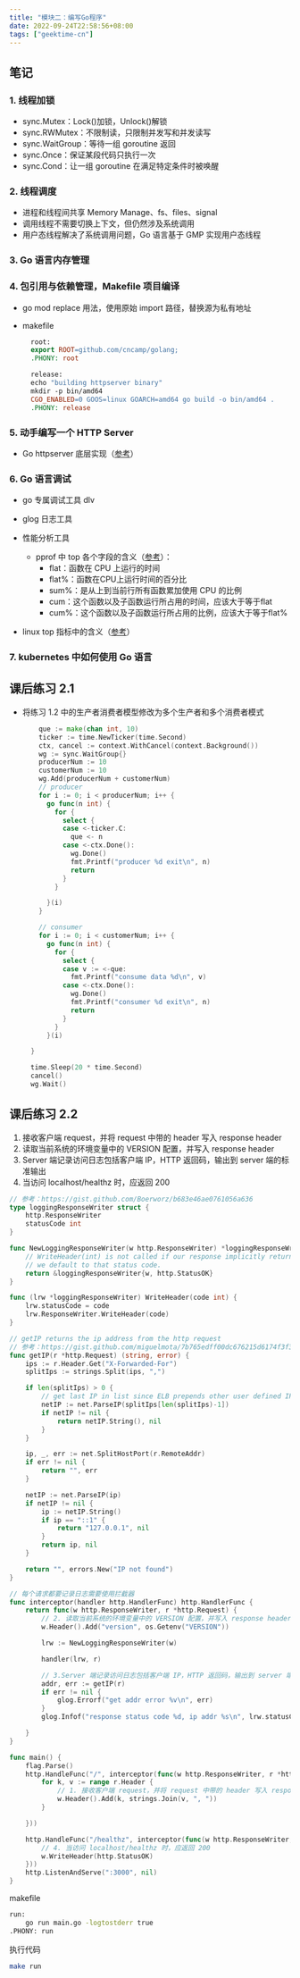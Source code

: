 ```yaml
---
title: "模块二：编写Go程序"
date: 2022-09-24T22:58:56+08:00
tags: ["geektime-cn"]
---
```


## 笔记

### 1. 线程加锁

- sync.Mutex：Lock()加锁，Unlock()解锁
- sync.RWMutex：不限制读，只限制并发写和并发读写
- sync.WaitGroup：等待一组 goroutine 返回
- sync.Once：保证某段代码只执行一次
- sync.Cond：让一组 goroutine 在满足特定条件时被唤醒

### 2. 线程调度

- 进程和线程间共享 Memory Manage、fs、files、signal
- 调用线程不需要切换上下文，但仍然涉及系统调用
- 用户态线程解决了系统调用问题，Go 语言基于 GMP 实现用户态线程

### 3. Go 语言内存管理

### 4. 包引用与依赖管理，Makefile 项目编译

- go mod replace 用法，使用原始 import 路径，替换源为私有地址
- makefile

  ```makefile
    root:
    export ROOT=github.com/cncamp/golang;
    .PHONY: root

    release:
    echo "building httpserver binary"
    mkdir -p bin/amd64
    CGO_ENABLED=0 GOOS=linux GOARCH=amd64 go build -o bin/amd64 .
    .PHONY: release
  ```

### 5. 动手编写一个 HTTP Server

- Go httpserver 底层实现（[参考](https://cncamp.notion.site/http-server-socket-detail-e1f350d63c7c4d9f86ce140949bd90c2)）

### 6. Go 语言调试

- go 专属调试工具 dlv

- glog 日志工具

- 性能分析工具
  - pprof 中 top 各个字段的含义（[参考](https://zhuanlan.zhihu.com/p/371713134)）：
    - flat：函数在 CPU 上运行的时间
    - flat%：函数在CPU上运行时间的百分比
    - sum%：是从上到当前行所有函数累加使用 CPU 的比例
    - cum：这个函数以及子函数运行所占用的时间，应该大于等于flat
    - cum%：这个函数以及子函数运行所占用的比例，应该大于等于flat%
- linux top 指标中的含义（[参考](https://www.jianshu.com/p/af584c5a79f2)）

### 7. kubernetes 中如何使用 Go 语言

## 课后练习 2.1

- 将练习 1.2 中的生产者消费者模型修改为多个生产者和多个消费者模式
  ```go
      que := make(chan int, 10)
      ticker := time.NewTicker(time.Second)
      ctx, cancel := context.WithCancel(context.Background())
      wg := sync.WaitGroup{}
      producerNum := 10
      customerNum := 10
      wg.Add(producerNum + customerNum)
      // producer
      for i := 0; i < producerNum; i++ {
        go func(n int) {
          for {
            select {
            case <-ticker.C:
              que <- n
            case <-ctx.Done():
              wg.Done()
              fmt.Printf("producer %d exit\n", n)
              return
            }
          }

        }(i)
      }

      // consumer
      for i := 0; i < customerNum; i++ {
        go func(n int) {
          for {
            select {
            case v := <-que:
              fmt.Printf("consume data %d\n", v)
            case <-ctx.Done():
              wg.Done()
              fmt.Printf("consumer %d exit\n", n)
              return
            }
          }
        }(i)

	}

	time.Sleep(20 * time.Second)
	cancel()
	wg.Wait()
  ```

## 课后练习 2.2

1. 接收客户端 request，并将 request 中带的 header 写入 response header
2. 读取当前系统的环境变量中的 VERSION 配置，并写入 response header
3. Server 端记录访问日志包括客户端 IP，HTTP 返回码，输出到 server 端的标准输出
4. 当访问 localhost/healthz 时，应返回 200

```go
// 参考：https://gist.github.com/Boerworz/b683e46ae0761056a636
type loggingResponseWriter struct {
	http.ResponseWriter
	statusCode int
}

func NewLoggingResponseWriter(w http.ResponseWriter) *loggingResponseWriter {
	// WriteHeader(int) is not called if our response implicitly returns 200 OK, so
	// we default to that status code.
	return &loggingResponseWriter{w, http.StatusOK}
}

func (lrw *loggingResponseWriter) WriteHeader(code int) {
	lrw.statusCode = code
	lrw.ResponseWriter.WriteHeader(code)
}

// getIP returns the ip address from the http request
// 参考：https://gist.github.com/miguelmota/7b765edff00dc676215d6174f3f30216
func getIP(r *http.Request) (string, error) {
	ips := r.Header.Get("X-Forwarded-For")
	splitIps := strings.Split(ips, ",")

	if len(splitIps) > 0 {
		// get last IP in list since ELB prepends other user defined IPs, meaning the last one is the actual client IP.
		netIP := net.ParseIP(splitIps[len(splitIps)-1])
		if netIP != nil {
			return netIP.String(), nil
		}
	}

	ip, _, err := net.SplitHostPort(r.RemoteAddr)
	if err != nil {
		return "", err
	}

	netIP := net.ParseIP(ip)
	if netIP != nil {
		ip := netIP.String()
		if ip == "::1" {
			return "127.0.0.1", nil
		}
		return ip, nil
	}

	return "", errors.New("IP not found")
}

// 每个请求都要记录日志需要使用拦截器
func interceptor(handler http.HandlerFunc) http.HandlerFunc {
	return func(w http.ResponseWriter, r *http.Request) {
		// 2. 读取当前系统的环境变量中的 VERSION 配置，并写入 response header
		w.Header().Add("version", os.Getenv("VERSION"))

		lrw := NewLoggingResponseWriter(w)

		handler(lrw, r)

		// 3.Server 端记录访问日志包括客户端 IP，HTTP 返回码，输出到 server 端的标准输出
		addr, err := getIP(r)
		if err != nil {
			glog.Errorf("get addr error %v\n", err)
		}
		glog.Infof("response status code %d, ip addr %s\n", lrw.statusCode, addr)

	}
}

func main() {
	flag.Parse()
	http.HandleFunc("/", interceptor(func(w http.ResponseWriter, r *http.Request) {
		for k, v := range r.Header {
			// 1. 接收客户端 request，并将 request 中带的 header 写入 response header
			w.Header().Add(k, strings.Join(v, ", "))
		}

	}))

	http.HandleFunc("/healthz", interceptor(func(w http.ResponseWriter, r *http.Request) {
		// 4. 当访问 localhost/healthz 时，应返回 200
		w.WriteHeader(http.StatusOK)
	}))
	http.ListenAndServe(":3000", nil)
}
```

makefile
```bash
run:
	go run main.go -logtostderr true
.PHONY: run
```
执行代码
```bash
make run
```